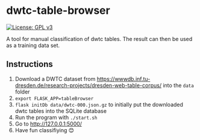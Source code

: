 # dwtc-table-browser
[![License: GPL v3](https://img.shields.io/badge/License-GPL%20v3-blue.svg)](http://www.gnu.org/licenses/gpl-3.0)

A tool for manual classification of dwtc tables. The result can then be used as a training data set.

## Instructions
1. Download a DWTC dataset from https://wwwdb.inf.tu-dresden.de/research-projects/dresden-web-table-corpus/ into the `data` folder
2. `export FLASK_APP=tableBrowser`
3. `flask initDb data/dwtc-000.json.gz` to initially put the downloaded dwtc tables into the SQLite database
4. Run the program with `./start.sh`
5. Go to http://127.0.0.1:5000/
6. Have fun classifiying 😊
